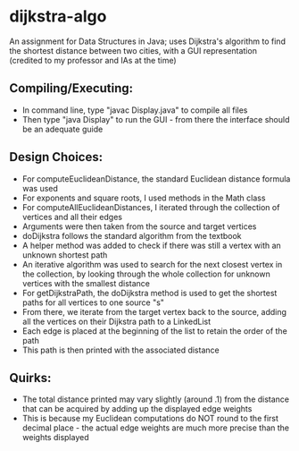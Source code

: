 # dijkstra-algo
An assignment for Data Structures in Java; uses Dijkstra's algorithm to find the shortest distance between two cities, with a GUI representation (credited to my professor and IAs at the time)

Compiling/Executing:
----------
- In command line, type "javac Display.java" to compile all files
- Then type "java Display" to run the GUI - from there the interface should be an adequate guide

Design Choices:
----------
- For computeEuclideanDistance, the standard Euclidean distance formula was used
- For exponents and square roots, I used methods in the Math class
- For computeAllEuclideanDistances, I iterated through the collection of vertices and all their edges
- Arguments were then taken from the source and target vertices
- doDijkstra follows the standard algorithm from the textbook
- A helper method was added to check if there was still a vertex with an unknown shortest path
- An iterative algorithm was used to search for the next closest vertex in the collection, by looking through the whole collection for unknown vertices with the smallest distance
- For getDijkstraPath, the doDijkstra method is used to get the shortest paths for all vertices to one source "s"
- From there, we iterate from the target vertex back to the source, adding all the vertices on their Dijkstra path to a LinkedList
- Each edge is placed at the beginning of the list to retain the order of the path
- This path is then printed with the associated distance

Quirks:
----------
- The total distance printed may vary slightly (around .1) from the distance that can be acquired by adding up the displayed edge weights
- This is because my Euclidean computations do NOT round to the first decimal place - the actual edge weights are much more precise than the weights displayed
